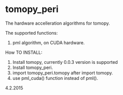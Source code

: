 # tomopy_peri
The hardware accelleration algorithms for tomopy.

The supported functions:

1. pml algorithm, on CUDA hardware.

How TO INSTALL:
1. Install tomopy, currently 0.0.3 version is supported
2. Install tomopy_peri.
3. import tomopy_peri.tomopy after import tomopy.
4. use pml_cuda() function instead of pml().

4.2.2015

